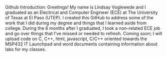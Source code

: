 Github
Introduction:
Greetings! My name is Lindsay Voglewede and I graduated as an Electrical and Computer Engineer (ECE) at The University of Texas at El Paso (UTEP). I created this GitHub to address some of the work that I did during my degree and things that I learned aside from college. During the 6 months after I graduated, I took a non-related ECE job and go over things that I’ve missed or needed to refresh. 
Coming soon; I will upload code on C, C++, html, javascript, C/C++ oriented towards the MSP432 IT Launchpad and word documents containing information about labs for my classes.

<!---
Lindsay-Voglewede/Lindsay-Voglewede is a ✨ special ✨ repository because its `README.md` (this file) appears on your GitHub profile.
You can click the Preview link to take a look at your changes.
--->
